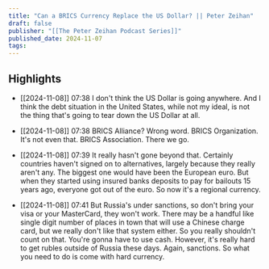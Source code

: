 ```yaml
---
title: "Can a BRICS Currency Replace the US Dollar? || Peter Zeihan"
draft: false
publisher: "[[The Peter Zeihan Podcast Series]]"
published_date: 2024-11-07
tags:
---
```



## Highlights
* [[2024-11-08]] 07:38  I don't think the US Dollar is going anywhere. And I think the debt situation in the United States, while not my ideal, is not the thing that's going to tear down the US Dollar at all.

* [[2024-11-08]] 07:38  BRICS Alliance? Wrong word. BRICS Organization. It's not even that. BRICS Association. There we go.

* [[2024-11-08]] 07:39  It really hasn't gone beyond that. Certainly countries haven't signed on to alternatives, largely because they really aren't any. The biggest one would have been the European euro. But when they started using insured banks deposits to pay for bailouts 15 years ago, everyone got out of the euro. So now it's a regional currency.

* [[2024-11-08]] 07:41  But Russia's under sanctions, so don't bring your visa or your MasterCard, they won't work. There may be a handful like single digit number of places in town that will use a Chinese charge card, but we really don't like that system either. So you really shouldn't count on that. You're gonna have to use cash. However, it's really hard to get rubles outside of Russia these days. Again, sanctions. So what you need to do is come with hard currency.

